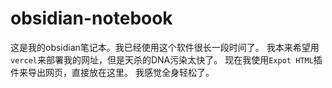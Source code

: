 # obsidian-notebook
 这是我的obsidian笔记本。我已经使用这个软件很长一段时间了。
 我本来希望用`vercel`来部署我的网址，但是天杀的DNA污染太快了。
 现在我使用`Expot HTML`插件来导出网页，直接放在这里。
 我感觉全身轻松了。
